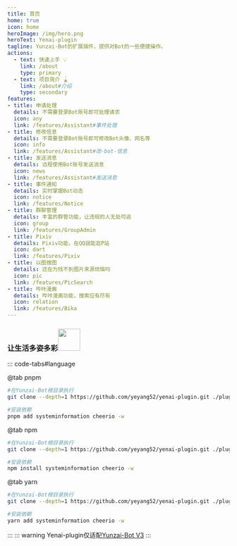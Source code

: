 ```yaml
---
title: 首页
home: true
icon: home
heroImage: /img/hero.png
heroText: Yenai-plugin
tagline: Yunzai-Bot的扩展插件，提供对Bot的一些便捷操作。
actions:
  - text: 快速上手 💡
    link: /about
    type: primary
  - text: 项目简介 🪀
    link: /about#介绍
    type: secondary
features:
- title: 申请处理
  details: 不需要登录Bot账号即可处理请求
  icon: any
  link: /features/Assistant#事件处理
- title: 修改信息
  details: 不需要登录Bot账号即可修改Bot头像、网名等
  icon: info
  link: /features/Assistant#改-bot-信息
- title: 发送消息
  details: 远程使用Bot账号发送消息
  icon: news
  link: /features/Assistant#发送消息
- title: 事件通知
  details: 实时掌握Bot动态
  icon: notice
  link: /features/Notice
- title: 群聊管理
  details: 丰富的群管功能，让违规的人无处可逃
  icon: group
  link: /features/GroupAdmin
- title: Pixiv
  details: Pixiv功能，在QQ就能逛P站
  icon: dart
  link: /features/Pixiv
- title: 以图搜图
  details: 还在为找不到图片来源烦恼吗
  icon: pic
  link: /features/PicSearch
- title: 哔咔漫画
  details: 哔咔漫画功能，搜索应有尽有
  icon: relation
  link: /features/Bika
---
```


### 让生活多姿多彩<img src="https://media.giphy.com/media/mGcNjsfWAjY5AEZNw6/giphy.gif" width="50">

::: code-tabs#language

@tab pnpm

```sh
#在Yunzai-Bot根目录执行
git clone --depth=1 https://github.com/yeyang52/yenai-plugin.git ./plugins/yenai-plugin

#安装依赖
pnpm add systeminformation cheerio -w
```

@tab npm 

```sh
#在Yunzai-Bot根目录执行
git clone --depth=1 https://github.com/yeyang52/yenai-plugin.git ./plugins/yenai-plugin

#安装依赖
npm install systeminformation cheerio -w
```

@tab yarn

```sh
#在Yunzai-Bot根目录执行
git clone --depth=1 https://github.com/yeyang52/yenai-plugin.git ./plugins/yenai-plugin

#安装依赖
yarn add systeminformation cheerio -w
```
:::
::: warning
Yenai-plugin仅适配[Yunzai-Bot V3](https://gitee.com/Le-niao/Yunzai-Bot)
:::

